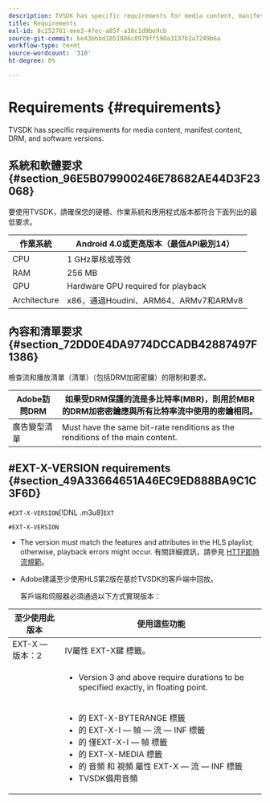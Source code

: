 ```yaml
---
description: TVSDK has specific requirements for media content, manifest content, DRM, and software versions.
title: Requirements
exl-id: 8c252761-eee3-4fec-a85f-a38c1d9be9cb
source-git-commit: be43bbbd1051886c8979ff590a3197b2a7249b6a
workflow-type: tm+mt
source-wordcount: '310'
ht-degree: 0%

---
```


# Requirements {#requirements}

TVSDK has specific requirements for media content, manifest content, DRM, and software versions.

## 系統和軟體要求 {#section_96E5B079900246E78682AE44D3F23068}

要使用TVSDK，請確保您的硬體、作業系統和應用程式版本都符合下面列出的最低要求。

| 作業系統 | Android 4.0或更高版本（最低API級別14） |
|---|---|
| CPU | 1 GHz單核或等效 |
| RAM | 256 MB |
| GPU | Hardware GPU required for playback |
| Architecture | x86，通過Houdini、ARM64、ARMv7和ARMv8 |

## 內容和清單要求 {#section_72DD0E4DA9774DCCADB42887497F1386}

檢查流和播放清單（清單）（包括DRM加密密鑰）的限制和要求。

| Adobe訪問DRM | 如果受DRM保護的流是多比特率(MBR)，則用於MBR的DRM加密密鑰應與所有比特率流中使用的密鑰相同。 |
|---|---|
| 廣告變型清單 | Must have the same bit-rate renditions as the renditions of the main content. |

## #EXT-X-VERSION requirements {#section_49A33664651A46EC9ED888BA9C1C3F6D}

`#EXT-X-VERSION`[!DNL .m3u8]`EXT`

`#EXT-X-VERSION`

* The version must match the features and attributes in the HLS playlist; otherwise, playback errors might occur. 有關詳細資訊，請參見 [HTTP即時流規範](https://datatracker.ietf.org/doc/draft-pantos-http-live-streaming/?include_text=1)。
* Adobe建議至少使用HLS第2版在基於TVSDK的客戶端中回放。

   客戶端和伺服器必須通過以下方式實現版本：

<table frame="all" colsep="1" rowsep="1" id="table_62EB98EDD9DE49EC84CB1C7D59BC40E6"> 
 <thead> 
  <tr rowsep="1"> 
   <th colname="1" class="entry"> 至少使用此版本 </th> 
   <th colname="2" class="entry"> 使用這些功能 </th> 
  </tr> 
 </thead>
 <tbody> 
  <tr rowsep="1"> 
   <td colname="1"> <span class="codeph"> EXT-X — 版本：2 </span> </td> 
   <td colname="2"> IV屬性 <span class="codeph"> EXT-X鍵 </span> 標籤。 </td> 
  </tr> 
  <tr rowsep="1"> 
   <td colname="1"> <span class="codeph"></span> </td> 
   <td colname="2"> 
    <ul id="ul_C9500D3F934848639C204BF248F139FF"> 
     <li id="li_535A7E3FABCB46FE872A7EA5DE2A1784"><span class="codeph"></span> <p><span class="codeph"></span>Version 3 and above require durations to be specified exactly, in floating point. </p> </li> 
    </ul> </td> 
  </tr> 
  <tr rowsep="0"> 
   <td colname="1"> <span class="codeph"></span> </td> 
   <td colname="2"> 
    <ul id="ul_3355A6CBBE2141DDB92660BB4B604D70"> 
     <li id="li_5E73D41AF6DC4CEE88D6C029FFCFC350">的 <span class="codeph"> EXT-X-BYTERANGE </span> 標籤 </li> 
     <li id="li_BF5141F516F749E5890860D487EB5287">的 <span class="codeph"> EXT-X-I — 幀 — 流 — INF </span> 標籤 </li> 
     <li id="li_E0D399A13812499B94107CDE62998EE9">的 <span class="codeph"> 僅EXT-X-I — 幀 </span> 標籤 </li> 
     <li id="li_A7783AFF99854EFBBAECD2967E4CBF2B">的 <span class="codeph"> EXT-X-MEDIA </span> 標籤 </li> 
     <li id="li_15AE652F33C1454AA90DDC65E7D6C2FD">的 <span class="codeph"> 音頻 </span> 和 <span class="codeph"> 視頻 </span> 屬性 <span class="codeph"> EXT-X — 流 — INF </span> 標籤 </li> 
     <li id="li_DB2A7847D5884F6E91FD9E78101FBCA5">TVSDK備用音頻 </li> 
    </ul> </td> 
  </tr> 
 </tbody> 
</table>
